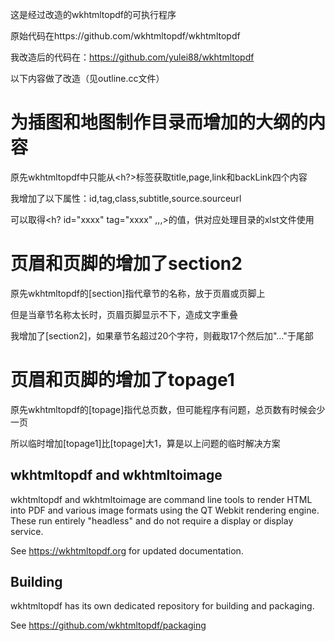 这是经过改造的wkhtmltopdf的可执行程序

原始代码在https://github.com/wkhtmltopdf/wkhtmltopdf

我改造后的代码在：https://github.com/yulei88/wkhtmltopdf

以下内容做了改造（见outline.cc文件）

# 为插图和地图制作目录而增加的大纲的内容

原先wkhtmltopdf中只能从<h?>标签获取title,page,link和backLink四个内容

我增加了以下属性：id,tag,class,subtitle,source.sourceurl

可以取得<h? id="xxxx" tag="xxxx" ,,,>的值，供对应处理目录的xlst文件使用

# 页眉和页脚的增加了section2

原先wkhtmltopdf的[section]指代章节的名称，放于页眉或页脚上

但是当章节名称太长时，页眉页脚显示不下，造成文字重叠

我增加了[section2]，如果章节名超过20个字符，则截取17个然后加"..."于尾部

# 页眉和页脚的增加了topage1

原先wkhtmltopdf的[topage]指代总页数，但可能程序有问题，总页数有时候会少一页

所以临时增加[topage1]比[topage]大1，算是以上问题的临时解决方案



wkhtmltopdf and wkhtmltoimage
-----------------------------

wkhtmltopdf and wkhtmltoimage are command line tools to render HTML into PDF
and various image formats using the QT Webkit rendering engine. These run
entirely "headless" and do not require a display or display service.

See https://wkhtmltopdf.org for updated documentation.

## Building
wkhtmltopdf has its own dedicated repository for building and packaging.

See https://github.com/wkhtmltopdf/packaging
